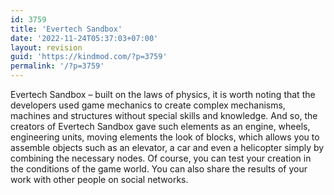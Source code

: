 ```yaml
---
id: 3759
title: 'Evertech Sandbox'
date: '2022-11-24T05:37:03+07:00'
layout: revision
guid: 'https://kindmod.com/?p=3759'
permalink: '/?p=3759'
---
```


Evertech Sandbox – built on the laws of physics, it is worth noting that the developers used game mechanics to create complex mechanisms, machines and structures without special skills and knowledge. And so, the creators of Evertech Sandbox gave such elements as an engine, wheels, engineering units, moving elements the look of blocks, which allows you to assemble objects such as an elevator, a car and even a helicopter simply by combining the necessary nodes. Of course, you can test your creation in the conditions of the game world. You can also share the results of your work with other people on social networks.